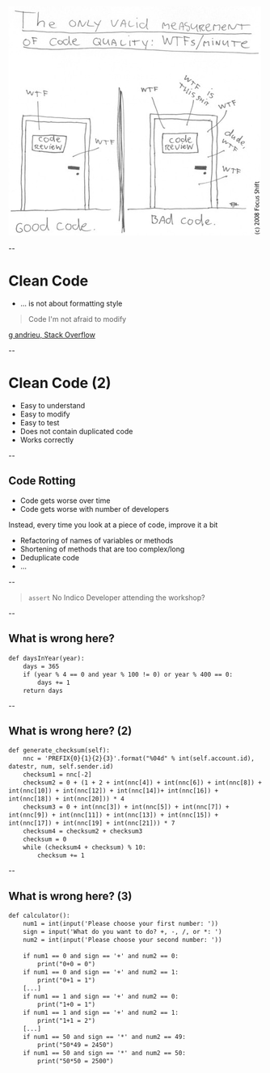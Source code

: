 ![The only valid measurement of code quality: WTFs/minute](resources/measuring_code_quality.jpg)

--

# Clean Code

* ... is not about formatting style

> Code I'm not afraid to modify

[g andrieu, Stack Overflow](https://stackoverflow.com/questions/954570/definition-of-clean-code)

--

# Clean Code (2)

* Easy to understand
* Easy to modify
* Easy to test
* Does not contain duplicated code
* Works correctly

--

## Code Rotting

* Code gets worse over time
* Code gets worse with number of developers <!-- .element: class="fragment" -->

Instead, every time you look at a piece of code, improve it a bit <!-- .element: class="fragment" -->

* Refactoring of names of variables or methods <!-- .element: class="fragment" -->
* Shortening of methods that are too complex/long <!-- .element: class="fragment" -->
* Deduplicate code <!-- .element: class="fragment" -->
* ... <!-- .element: class="fragment" -->

--

> `assert` No Indico Developer attending the workshop?

--

## What is wrong here?

    def daysInYear(year):
        days = 365
        if (year % 4 == 0 and year % 100 != 0) or year % 400 == 0:
            days += 1
        return days

--

## What is wrong here? (2)

	def generate_checksum(self):
        nnc = 'PREFIX{0}{1}{2}{3}'.format("%04d" % int(self.account.id), datestr, num, self.sender.id)
        checksum1 = nnc[-2]
        checksum2 = 0 + (1 + 2 + int(nnc[4]) + int(nnc[6]) + int(nnc[8]) + int(nnc[10]) + int(nnc[12]) + int(nnc[14])+ int(nnc[16]) + int(nnc[18]) + int(nnc[20])) * 4
        checksum3 = 0 + int(nnc[3]) + int(nnc[5]) + int(nnc[7]) + int(nnc[9]) + int(nnc[11]) + int(nnc[13]) + int(nnc[15]) + int(nnc[17]) + int(nnc[19] + int(nnc[21])) * 7
        checksum4 = checksum2 + checksum3
        checksum = 0
        while (checksum4 + checksum) % 10:
			checksum += 1

--

## What is wrong here? (3)

	def calculator():
		num1 = int(input('Please choose your first number: '))
		sign = input('What do you want to do? +, -, /, or *: ')
		num2 = int(input('Please choose your second number: '))

		if num1 == 0 and sign == '+' and num2 == 0:
			print("0+0 = 0")
		if num1 == 0 and sign == '+' and num2 == 1:
			print("0+1 = 1")
		[...]
		if num1 == 1 and sign == '+' and num2 == 0:
			print("1+0 = 1")
		if num1 == 1 and sign == '+' and num2 == 1:
            print("1+1 = 2")
		[...]
		if num1 == 50 and sign == '*' and num2 == 49:
			print("50*49 = 2450")
		if num1 == 50 and sign == '*' and num2 == 50:
            print("50*50 = 2500")
